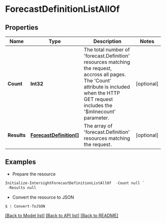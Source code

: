 # ForecastDefinitionListAllOf
## Properties

Name | Type | Description | Notes
------------ | ------------- | ------------- | -------------
**Count** | **Int32** | The total number of &#39;forecast.Definition&#39; resources matching the request, accross all pages. The &#39;Count&#39; attribute is included when the HTTP GET request includes the &#39;$inlinecount&#39; parameter. | [optional] 
**Results** | [**ForecastDefinition[]**](ForecastDefinition.md) | The array of &#39;forecast.Definition&#39; resources matching the request. | [optional] 

## Examples

- Prepare the resource
```powershell
Initialize-IntersightForecastDefinitionListAllOf  -Count null `
 -Results null
```

- Convert the resource to JSON
```powershell
$ | Convert-ToJSON
```

[[Back to Model list]](../README.md#documentation-for-models) [[Back to API list]](../README.md#documentation-for-api-endpoints) [[Back to README]](../README.md)

